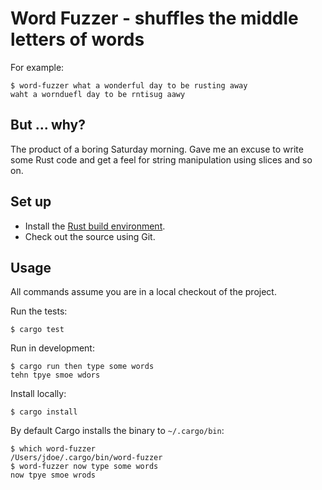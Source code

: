 # Word Fuzzer - shuffles the middle letters of words

For example:

```
$ word-fuzzer what a wonderful day to be rusting away
waht a wornduefl day to be rntisug aawy
```

## But ... why?

The product of a boring Saturday morning. Gave me an excuse to write some Rust
code and get a feel for string manipulation using slices and so on.

## Set up

* Install the [Rust build environment](https://www.rust-lang.org/en-US/install.html).
* Check out the source using Git.

## Usage

All commands assume you are in a local checkout of the project.

Run the tests:

```
$ cargo test
```

Run in development:

```
$ cargo run then type some words
tehn tpye smoe wdors
```

Install locally:

```
$ cargo install
```

By default Cargo installs the binary to `~/.cargo/bin`:

```
$ which word-fuzzer
/Users/jdoe/.cargo/bin/word-fuzzer
$ word-fuzzer now type some words
now tpye smoe wrods 
```
